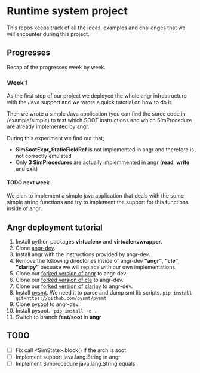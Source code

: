 #  Runtime system project

This repos keeps track of all the ideas, examples and challenges that we will encounter
during this project.

## Progresses

Recap of the progresses week by week.

### Week 1
As the first step of our project we deployed the whole angr infrastructure with the
Java support and we wrote a quick tutorial on how to do it.

Then we wrote a simple Java application (you can find the surce code in /example/simple)
to test which SOOT instructions and which SimProcedure are already implemented by angr.

During this experiment we find out that;

- **SimSootExpr_StaticFieldRef** is not implemented in angr and therefore is not correctly emulated
- Only **3 SimProcedures** are actually implemmented in angr (**read**, **write** and **exit**)

#### TODO next week 
We plan to implement a simple java application that deals with the some simple string functions and try to implement the
support for this functions inside of angr.

## Angr deployment tutorial 
1. Install python packages **virtualenv** and **virtualenvwrapper**.
1. Clone [angr-dev](https://github.com/angr/angr-dev).
2. Install angr with the instructions provided by angr-dev. 
2. Remove the following directories inside of angr-dev **"angr"**, **"cle"**, **"claripy"** becuase we will replace with our own implementations.
3. Clone our [forked version of angr](https://github.com/VIPSIYI/angr) to angr-dev.
4. Clone our [forked version of cle](https://github.com/VIPSIYI/cle) to angr-dev.
5. Clone our [forked version of claripy](https://github.com/Lukas-Dresel/claripy) to angr-dev. 
6. Install [pysmt](https://github.com/pysmt/pysmt). We need it to parse and dump smt lib scripts.
	``` pip install git+https://github.com/pysmt/pysmt ```
7. Clone [pysoot](https://github.com/Phat3/pysoot) to angr-dev. 
8. Install pysoot.
	``` pip install -e .```
9. Switch to branch **feat/soot** in **angr**


## TODO

- [ ] Fix call \<SimState\>.block() if the arch is soot
- [ ] Implement support java.lang.String in angr
- [ ] Implement Simprocedure java.lang.String.equals

